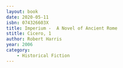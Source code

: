 ```yaml
---
layout: book
date: 2020-05-11
isbn: 074326603X
title: Imperium -  A Novel of Ancient Rome 
stitle: Cicero, 1
author: Robert Harris
year: 2006
category:
    - Historical Fiction
---
```

